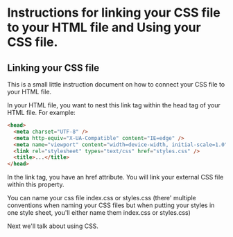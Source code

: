 # Instructions for linking your CSS file to your HTML file and Using your CSS file.

## Linking your CSS file

<p>This is a small little instruction document on how to connect your CSS file to your HTML file.</p>

<p>In your HTML file, you want to nest this link tag within the head tag of your HTML file. For example:</p>

```html
<head>
  <meta charset="UTF-8" />
  <meta http-equiv="X-UA-Compatible" content="IE=edge" />
  <meta name="viewport" content="width=device-width, initial-scale=1.0" />
  <link rel="stylesheet" types="text/css" href="styles.css" />
  <title>...</title>
</head>
```

<p>In the link tag, you have an href attribute. You will link your external CSS file within this property.</p>

<p>You can name your css file index.css or styles.css (there' multiple conventions when naming your CSS files but when putting your styles in one style sheet, you'll either name them index.css or styles.css)</p>

<p>Next we'll talk about using CSS.</p>
